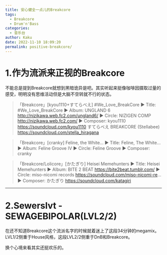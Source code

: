 ```yaml
---
title: 安心健全一点儿的Breakcore
tags:
  - Breakcore
  - Drum'n'Bass
categories:
  - 音乐台
author: Kaku
date: 2022-11-10 18:09:20
permalink: positive-breakcore/
---
```


# 1.作为流派来正视的Breakcore

不能总是提到Breakcore就想到黑暗诡异是吧。其实听起来挺像咖啡因摄取过量的感受，明明没有思维活动但是大脑不空转就不行的状态。

<lite-youtube videoid="ekC1xtPEYDQ"></lite-youtube>

> 「Breakcore」[kyou1110+すてらべえ] #We_Love_BreakCore
► Title: #We_Love_BreakCore
► Album: UNGLAND 6 http://nizikawa.web.fc2.com/ungland6/
► Circle: NIZIGEN COMP http://nizikawa.web.fc2.com/
► Composer: kyou1110 https://soundcloud.com/kyou1110
すてらべえ BREAKCORE (Stellabee) https://soundcloud.com/stella_hiragana

<!--more-->

<lite-youtube videoid="Guz40YVUAJE"></lite-youtube>

> 「Breakcore」[cranky] Feline, the White...
► Title: Feline, The White...  
► Album: Feline Groove IV
► Circle: Feline Groove
► Composer: cranky

<lite-youtube videoid="UUB_eSbSDRI"></lite-youtube>

> 「Breakcore/Lolicore」[かたぎり] Heisei Memehunters
► Title: Heisei Memehunters
► Album: BITE 2 BEAT https://bite2beat.tumblr.com/
► Circle: miso-nicomi records https://soundcloud.com/miso-nicomi-re...
► Composer: かたぎり https://soundcloud.com/katagiri

---

# 2.Sewerslvt - SEWAGEBIPOLAR(LVL2/2)

在还不知道Breakcore这个流派名字的时候就着迷上了这段34分钟的megamix。LVL1/2侧重于House风格，这段LVL2/2侧重于DnB和Breakcore。

<lite-youtube videoid="7US21orGO3w"></lite-youtube>

换个心境来看其实还挺欢乐的。
